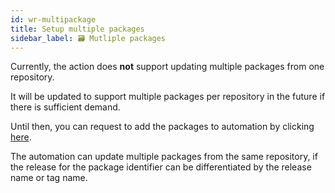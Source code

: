 ```yaml
---
id: wr-multipackage
title: Setup multiple packages
sidebar_label: 🗃️ Mutliple packages
---
```


Currently, the action does **not** support updating multiple packages from one repository.

It will be updated to support multiple packages per repository in the future if there is sufficient demand.

Until then, you can request to add the packages to automation by clicking [here][create-new-pkg-issue].

The automation can update multiple packages from the same repository, if the release for the package identifier can be differentiated by the release name or tag name.

[create-new-pkg-issue]: https://github.com/vedantmgoyal2009/vedantmgoyal2009/issues/new?assignees=vedantmgoyal2009&labels=new+package+%28wpa%29&template=wpa-pkg-request.yml&title=%5BNew+Package%5D%3A+
